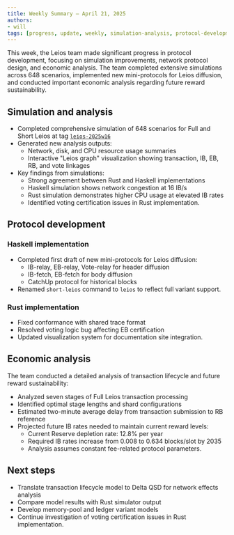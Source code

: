 ```yaml
---
title: Weekly Summary – April 21, 2025
authors:
- will
tags: [progress, update, weekly, simulation-analysis, protocol-development, economic-analysis, full-leios, mini-protocols, reward-sustainability, visualization]
---
```


This week, the Leios team made significant progress in protocol development, focusing on simulation improvements, network protocol design, and economic analysis. The team completed extensive simulations across 648 scenarios, implemented new mini-protocols for Leios diffusion, and conducted important economic analysis regarding future reward sustainability.

## Simulation and analysis

- Completed comprehensive simulation of 648 scenarios for Full and Short Leios at tag [`leios-2025w16`](https://github.com/input-output-hk/ouroboros-leios/releases/tag/leios-2025w16)
- Generated new analysis outputs:
  - Network, disk, and CPU resource usage summaries
  - Interactive "Leios graph" visualization showing transaction, IB, EB, RB, and vote linkages
- Key findings from simulations:
  - Strong agreement between Rust and Haskell implementations
  - Haskell simulation shows network congestion at 16 IB/s
  - Rust simulation demonstrates higher CPU usage at elevated IB rates
  - Identified voting certification issues in Rust implementation.

## Protocol development

### Haskell implementation
- Completed first draft of new mini-protocols for Leios diffusion:
  - IB-relay, EB-relay, Vote-relay for header diffusion
  - IB-fetch, EB-fetch for body diffusion
  - CatchUp protocol for historical blocks
- Renamed `short-leios` command to `leios` to reflect full variant support.

### Rust implementation
- Fixed conformance with shared trace format
- Resolved voting logic bug affecting EB certification
- Updated visualization system for documentation site integration.

## Economic analysis

The team conducted a detailed analysis of transaction lifecycle and future reward sustainability:

- Analyzed seven stages of Full Leios transaction processing
- Identified optimal stage lengths and shard configurations
- Estimated two-minute average delay from transaction submission to RB reference
- Projected future IB rates needed to maintain current reward levels:
  - Current Reserve depletion rate: 12.8% per year
  - Required IB rates increase from 0.008 to 0.634 blocks/slot by 2035
  - Analysis assumes constant fee-related protocol parameters.

## Next steps

- Translate transaction lifecycle model to Delta QSD for network effects analysis
- Compare model results with Rust simulator output
- Develop memory-pool and ledger variant models
- Continue investigation of voting certification issues in Rust implementation.
